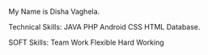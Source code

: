 My Name is Disha Vaghela.

Technical Skills:
  JAVA
  PHP
  Android
  CSS
  HTML
  Database.
  
SOFT Skills:
  Team Work
  Flexible
  Hard Working  
